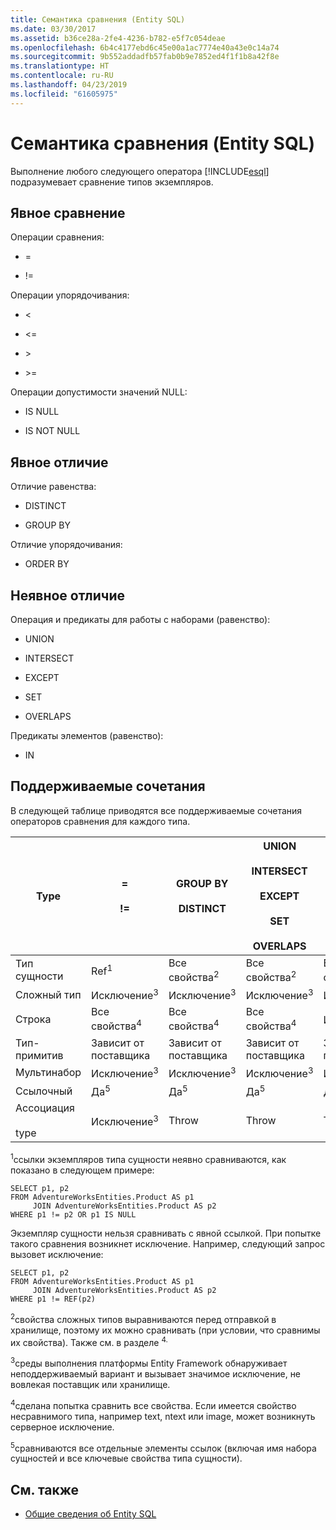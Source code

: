 ```yaml
---
title: Семантика сравнения (Entity SQL)
ms.date: 03/30/2017
ms.assetid: b36ce28a-2fe4-4236-b782-e5f7c054deae
ms.openlocfilehash: 6b4c4177ebd6c45e00a1ac7774e40a43e0c14a74
ms.sourcegitcommit: 9b552addadfb57fab0b9e7852ed4f1f1b8a42f8e
ms.translationtype: HT
ms.contentlocale: ru-RU
ms.lasthandoff: 04/23/2019
ms.locfileid: "61605975"
---
```

# <a name="comparison-semantics-entity-sql"></a>Семантика сравнения (Entity SQL)
Выполнение любого следующего оператора [!INCLUDE[esql](../../../../../../includes/esql-md.md)] подразумевает сравнение типов экземпляров.  
  
## <a name="explicit-comparison"></a>Явное сравнение  
 Операции сравнения:  
  
- =  
  
- !=  
  
 Операции упорядочивания:  
  
- <  
  
- \<=  
  
- \>  
  
- \>=  
  
 Операции допустимости значений NULL:  
  
- IS NULL  
  
- IS NOT NULL  
  
## <a name="explicit-distinction"></a>Явное отличие  
 Отличие равенства:  
  
- DISTINCT  
  
- GROUP BY  
  
 Отличие упорядочивания:  
  
- ORDER BY  
  
## <a name="implicit-distinction"></a>Неявное отличие  
 Операция и предикаты для работы с наборами (равенство):  
  
- UNION  
  
- INTERSECT  
  
- EXCEPT  
  
- SET  
  
- OVERLAPS  
  
 Предикаты элементов (равенство):  
  
- IN  
  
## <a name="supported-combinations"></a>Поддерживаемые сочетания  
 В следующей таблице приводятся все поддерживаемые сочетания операторов сравнения для каждого типа.  
  
|**Type**|**=**<br /><br /> **\!=**|**GROUP BY**<br /><br /> **DISTINCT**|**UNION**<br /><br /> **INTERSECT**<br /><br /> **EXCEPT**<br /><br /> **SET**<br /><br /> **OVERLAPS**|**IN**|**<   <=**<br /><br /> **>   >=**|**ORDER BY**|**ИМЕЕТ ЗНАЧЕНИЕ NULL**<br /><br /> **НЕ РАВНО NULL**|  
|-|-|-|-|-|-|-|-|  
|Тип сущности|Ref<sup>1</sup>|Все свойства<sup>2</sup>|Все свойства<sup>2</sup>|Все свойства<sup>2</sup>|Исключение<sup>3</sup>|Исключение<sup>3</sup>|Ref<sup>1</sup>|  
|Сложный тип|Исключение<sup>3</sup>|Исключение<sup>3</sup>|Исключение<sup>3</sup>|Исключение<sup>3</sup>|Исключение<sup>3</sup>|Исключение<sup>3</sup>|Исключение<sup>3</sup>|  
|Строка|Все свойства<sup>4</sup>|Все свойства<sup>4</sup>|Все свойства<sup>4</sup>|Исключение<sup>3</sup>|Исключение<sup>3</sup>|Все свойства<sup>4</sup>|Исключение<sup>3</sup>|  
|Тип-примитив|Зависит от поставщика|Зависит от поставщика|Зависит от поставщика|Зависит от поставщика|Зависит от поставщика|Зависит от поставщика|Зависит от поставщика|  
|Мультинабор|Исключение<sup>3</sup>|Исключение<sup>3</sup>|Исключение<sup>3</sup>|Исключение<sup>3</sup>|Исключение<sup>3</sup>|Исключение<sup>3</sup>|Исключение<sup>3</sup>|  
|Ссылочный|Да<sup>5</sup>|Да<sup>5</sup>|Да<sup>5</sup>|Да<sup>5</sup>|Throw|Throw|Да<sup>5</sup>|  
|Ассоциация<br /><br /> type|Исключение<sup>3</sup>|Throw|Throw|Throw|Исключение<sup>3</sup>|Исключение<sup>3</sup>|Исключение<sup>3</sup>|  
  
 <sup>1</sup>ссылки экземпляров типа сущности неявно сравниваются, как показано в следующем примере:  
  
```  
SELECT p1, p2   
FROM AdventureWorksEntities.Product AS p1   
     JOIN AdventureWorksEntities.Product AS p2   
WHERE p1 != p2 OR p1 IS NULL  
```  
  
 Экземпляр сущности нельзя сравнивать с явной ссылкой. При попытке такого сравнения возникнет исключение. Например, следующий запрос вызовет исключение:  
  
```  
SELECT p1, p2   
FROM AdventureWorksEntities.Product AS p1   
     JOIN AdventureWorksEntities.Product AS p2   
WHERE p1 != REF(p2)  
```  
  
 <sup>2</sup>свойства сложных типов выравниваются перед отправкой в хранилище, поэтому их можно сравнивать (при условии, что сравнимы их свойства). Также см. в разделе <sup>4.</sup>  
  
 <sup>3</sup>среды выполнения платформы Entity Framework обнаруживает неподдерживаемый вариант и вызывает значимое исключение, не вовлекая поставщик или хранилище.  
  
 <sup>4</sup>сделана попытка сравнить все свойства. Если имеется свойство несравнимого типа, например text, ntext или image, может возникнуть серверное исключение.  
  
 <sup>5</sup>сравниваются все отдельные элементы ссылок (включая имя набора сущностей и все ключевые свойства типа сущности).  
  
## <a name="see-also"></a>См. также

- [Общие сведения об Entity SQL](../../../../../../docs/framework/data/adonet/ef/language-reference/entity-sql-overview.md)
